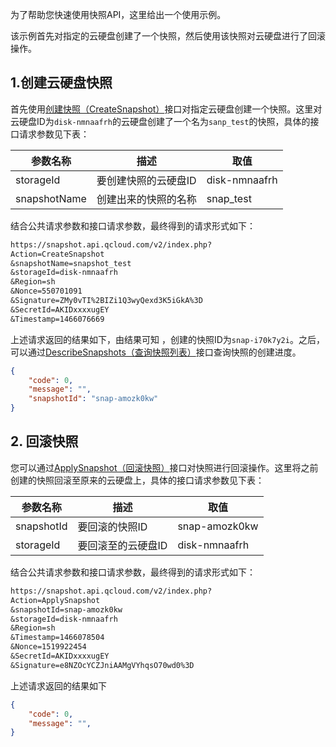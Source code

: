 为了帮助您快速使用快照API，这里给出一个使用示例。

该示例首先对指定的云硬盘创建了一个快照，然后使用该快照对云硬盘进行了回滚操作。

## 1.创建云硬盘快照

首先使用[创建快照（CreateSnapshot）](https://www.qcloud.com/doc/api/364/2529)接口对指定云硬盘创建一个快照。这里对云硬盘ID为`disk-nmnaafrh`的云硬盘创建了一个名为`sanp_test`的快照，具体的接口请求参数见下表：

| 参数名称 | 描述 |  取值 |
| --- | --- | --- |
| storageId| 要创建快照的云硬盘ID |  disk-nmnaafrh |
| snapshotName | 创建出来的快照的名称 | snap_test |

 结合公共请求参数和接口请求参数，最终得到的请求形式如下：
```txt
https://snapshot.api.qcloud.com/v2/index.php?
Action=CreateSnapshot
&snapshotName=snapshot_test
&storageId=disk-nmnaafrh
&Region=sh
&Nonce=550701091
&Signature=ZMy0vTI%2BIZi1Q3wyQexd3K5iGkA%3D
&SecretId=AKIDxxxxugEY
&Timestamp=1466076669
```

上述请求返回的结果如下，由结果可知 ，创建的快照ID为`snap-i70k7y2i`。之后，可以通过[DescribeSnapshots（查询快照列表）](https://www.qcloud.com/doc/api/364/2530)接口查询快照的创建进度。
```json
{
	"code": 0,
	"message": "",
	"snapshotId": "snap-amozk0kw"
}
```

## 2. 回滚快照

您可以通过[ApplySnapshot（回滚快照）](https://www.qcloud.com/doc/api/364/2533)接口对快照进行回滚操作。这里将之前创建的快照回滚至原来的云硬盘上，具体的接口请求参数见下表：

| 参数名称 | 描述 |  取值 |
| --- | --- | --- |
| snapshotId | 要回滚的快照ID | snap-amozk0kw |
| storageId | 要回滚至的云硬盘ID | disk-nmnaafrh |


结合公共请求参数和接口请求参数，最终得到的请求形式如下：

```txt
https://snapshot.api.qcloud.com/v2/index.php?
Action=ApplySnapshot
&snapshotId=snap-amozk0kw
&storageId=disk-nmnaafrh
&Region=sh
&Timestamp=1466078504
&Nonce=1519922454
&SecretId=AKIDxxxxugEY
&Signature=e8NZOcYCZJniAAMgVYhqsO70wd0%3D
```

上述请求返回的结果如下
```json
{
	"code": 0,
	"message": "",
}
```


